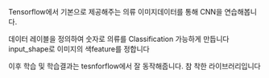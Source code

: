 Tensorflow에서 기본으로 제공해주는 의류 이미지데이터를 통해 CNN을 연습해봅니다.

데이터 레이블을 정의하여 숫자로 의류를 Classification 가능하게 만듭니다
input_shape로 이미지의 색feature를 정합니다

이후 학습 및 학습결과는 tesnforflow에서 잘 동작해줍니다.
참 착한 라이브러리입니다
